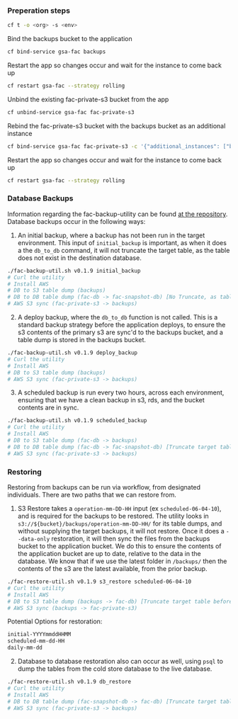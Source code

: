 ### Preperation steps
```sh
cf t -o <org> -s <env>
```

Bind the backups bucket to the application
```sh
cf bind-service gsa-fac backups
```

Restart the app so changes occur and wait for the instance to come back up
```sh
cf restart gsa-fac --strategy rolling
```

Unbind the existing fac-private-s3 bucket from the app
```sh
cf unbind-service gsa-fac fac-private-s3
```

Rebind the fac-private-s3 bucket with the backups bucket as an additional instance
```sh
cf bind-service gsa-fac fac-private-s3 -c '{"additional_instances": ["backups"]}'
```

Restart the app so changes occur and wait for the instance to come back up
```sh
cf restart gsa-fac --strategy rolling
```

### Database Backups

Information regarding the fac-backup-utility can be found [at the repository](https://github.com/GSA-TTS/fac-backup-utility).
Database backups occur in the following ways:
1. An initial backup, where a backup has not been run in the target environment. This input of `initial_backup` is important, as when it does a the `db_to_db` command, it will not truncate the target table, as the table does not exist in the destination database.
```bash
./fac-backup-util.sh v0.1.9 initial_backup
# Curl the utility
# Install AWS
# DB to S3 table dump (backups)
# DB to DB table dump (fac-db -> fac-snapshot-db) [No Truncate, as tables dont exist]
# AWS S3 sync (fac-private-s3 -> backups)
```

2. A deploy backup, where the `db_to_db` function is not called. This is a standard backup strategy before the application deploys, to ensure the s3 contents of the primary s3 are sync'd to the backups bucket, and a table dump is stored in the backups bucket.
```bash
./fac-backup-util.sh v0.1.9 deploy_backup
# Curl the utility
# Install AWS
# DB to S3 table dump (backups)
# AWS S3 sync (fac-private-s3 -> backups)
```

3. A scheduled backup is run every two hours, across each environment, ensuring that we have a clean backup in s3, rds, and the bucket contents are in sync.
```bash
./fac-backup-util.sh v0.1.9 scheduled_backup
# Curl the utility
# Install AWS
# DB to S3 table dump (fac-db -> backups)
# DB to DB table dump (fac-db -> fac-snapshot-db) [Truncate target table before dump]
# AWS S3 sync (fac-private-s3 -> backups)
```

### Restoring
Restoring from backups can be run via workflow, from designated individuals. There are two paths that we can restore from.

1. S3 Restore takes a `operation-mm-DD-HH` input (ex `scheduled-06-04-10`), and is required for the backups to be restored. The utility looks in `s3://${bucket}/backups/operation-mm-DD-HH/` for its table dumps, and without supplying the target backups, it will not restore. Once it does a `--data-only` restoration, it will then sync the files from the backups bucket to the application bucket. We do this to ensure the contents of the application bucket are up to date, relative to the data in the database. We know that if we use the latest folder in `/backups/` then the contents of the s3 are the latest available, from the prior backup.
```bash
./fac-restore-util.sh v0.1.9 s3_restore scheduled-06-04-10
# Curl the utility
# Install AWS
# DB to S3 table dump (backups -> fac-db) [Truncate target table before --data-only pg_restore]
# AWS S3 sync (backups -> fac-private-s3)
```
Potential Options for restoration:
```bash
initial-YYYYmmddHHMM
scheduled-mm-dd-HH
daily-mm-dd
```

2. Database to database restoration also can occur as well, using `psql` to dump the tables from the cold store database to the live database.
```bash
./fac-restore-util.sh v0.1.9 db_restore
# Curl the utility
# Install AWS
# DB to DB table dump (fac-snapshot-db -> fac-db) [Truncate target table before dump]
# AWS S3 sync (fac-private-s3 -> backups)
```
